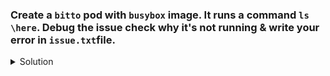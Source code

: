 ### Create a `bitto` pod with `busybox` image. It runs a command `ls \here`. Debug the issue check why it's not running & write your error in `issue.txt`file. 

<details><summary>Solution</summary>
<p>

```bash

# create pod with the specified command
apiVersion: v1
kind: Pod
metadata:
  creationTimestamp: null
  labels:
    run: bitto
  name: bitto
spec:
  containers:
  - image: busybox
    name: bitto
    command: ["sh","-c","ls /here"]
  dnsPolicy: ClusterFirst
  restartPolicy: Always
status: {}

# check details of the pod
k describe po bitto

# check the logs
k logs bitto

# write the logs in issue.txt
k logs bitto > issue.txt
```
</p>
</details>